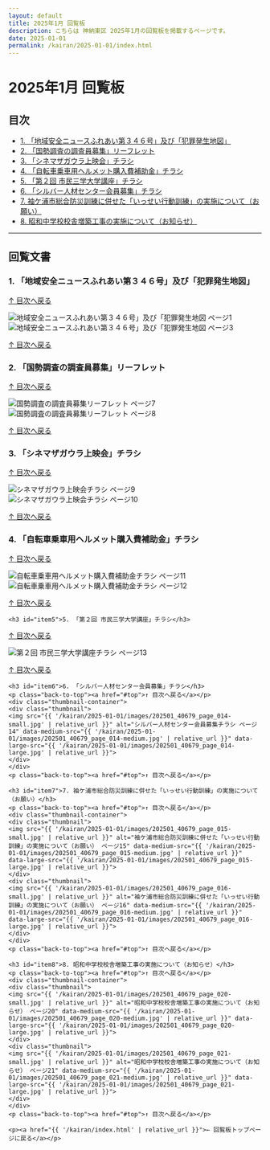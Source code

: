 ```yaml
---
layout: default
title: 2025年1月 回覧板
description: こちらは 神納東区 2025年1月の回覧板を掲載するページです。
date: 2025-01-01
permalink: /kairan/2025-01-01/index.html
---
```

 <main>
   <h1>2025年1月 回覧板</h1>
   <a id="top"></a>
	<h2>目次</h2>
		<ul>
			<li><a href="#item1">1. 「地域安全ニュースふれあい第３４６号」及び「犯罪発生地図」</a></li>
			<li><a href="#item2">2. 「国勢調査の調査員募集」リーフレット</a></li>
			<li><a href="#item3">3. 「シネマザガウラ上映会」チラシ</a></li>
			<li><a href="#item4">4. 「自転車乗車用ヘルメット購入費補助金」チラシ</a></li>
			<li><a href="#item5">5. 「第２回 市民三学大学講座」チラシ</a></li>
			<li><a href="#item6">6. 「シルバー人材センター会員募集」チラシ</a></li>
			<li><a href="#item7">7. 袖ケ浦市総合防災訓練に併せた「いっせい行動訓練」の実施について（お願い）</a></li>
			<li><a href="#item8">8. 昭和中学校校舎増築工事の実施について（お知らせ）</a></li>
		</ul>					
    <hr>
    <h2>回覧文書</h2>
    <!-- 回覧板の中身の差し替えはここから -->
    <h3 id="item1">1. 「地域安全ニュースふれあい第３４６号」及び「犯罪発生地図」</h3>
		<p class="back-to-top"><a href="#top">↑ 目次へ戻る</a></p>
			<div class="thumbnail-container">
			<div class="thumbnail">
			<img src="{{ '/kairan/2025-01-01/images/202501_40679_page_001-small.jpg' | relative_url }}" alt="地域安全ニュースふれあい第３４６号」及び「犯罪発生地図 ページ1" data-medium-src="{{ '/kairan/2025-01-01/images/202501_40679_page_001-medium.jpg' | relative_url }}" data-large-src="{{ '/kairan/2025-01-01/images/202501_40679_page_001-large.jpg' | relative_url }}">
 			</div>
			<div class="thumbnail">
			<img src="{{ '/kairan/2025-01-01/images/202501_40679_page_003-small.jpg' | relative_url }}" alt="地域安全ニュースふれあい第３４６号」及び「犯罪発生地図 ページ3" data-medium-src="{{ '/kairan/2025-01-01/images/202501_40679_page_003-medium.jpg' | relative_url }}" data-large-src="{{ '/kairan/2025-01-01/images/202501_40679_page_003-large.jpg' | relative_url }}">
			</div>
			</div>
		<p class="back-to-top"><a href="#top">↑ 目次へ戻る</a></p>

   <h3 id="item2">2. 「国勢調査の調査員募集」リーフレット</h3>
   <p class="back-to-top"><a href="#top">↑ 目次へ戻る</a></p>
    <div class="thumbnail-container">
    <div class="thumbnail">
    <img src="{{ '/kairan/2025-01-01/images/202501_40679_page_007-small.jpg' | relative_url }}" alt="国勢調査の調査員募集リーフレット ページ7" data-medium-src="{{ '/kairan/2025-01-01/images/202501_40679_page_007-medium.jpg' | relative_url }}" data-large-src="{{ '/kairan/2025-01-01/images/202501_40679_page_007-large.jpg' | relative_url }}">
      </div>
    <div class="thumbnail">
    <img src="{{ '/kairan/2025-01-01/images/202501_40679_page_008-small.jpg' | relative_url }}" alt="国勢調査の調査員募集リーフレット ページ8" data-medium-src="{{ '/kairan/2025-01-01/images/202501_40679_page_008-medium.jpg' | relative_url }}" data-large-src="{{ '/kairan/2025-01-01/images/202501_40679_page_008-large.jpg' | relative_url }}">
    </div>
    </div>
  <p class="back-to-top"><a href="#top">↑ 目次へ戻る</a></p>

   <h3 id="item3">3. 「シネマザガウラ上映会」チラシ</h3>
   <p class="back-to-top"><a href="#top">↑ 目次へ戻る</a></p>
   <div class="thumbnail-container">
   <div class="thumbnail">
   <img src="{{ '/kairan/2025-01-01/images/202501_40679_page_009-small.jpg' | relative_url }}" alt="シネマザガウラ上映会チラシ ページ9" data-medium-src="{{ '/kairan/2025-01-01/images/202501_40679_page_009-medium.jpg' | relative_url }}" data-large-src="{{ '/kairan/2025-01-01/images/202501_40679_page_009-large.jpg' | relative_url }}">
   </div>
   <div class="thumbnail">
   <img src="{{ '/kairan/2025-01-01/images/202501_40679_page_010-small.jpg' | relative_url }}" alt="シネマザガウラ上映会チラシ ページ10" data-medium-src="{{ '/kairan/2025-01-01/images/202501_40679_page_010-medium.jpg' | relative_url }}" data-large-src="{{ '/kairan/2025-01-01/images/202501_40679_page_010-large.jpg' | relative_url }}">
   </div>
   </div>
   <p class="back-to-top"><a href="#top">↑ 目次へ戻る</a></p>

   <h3 id="item4">4. 「自転車乗車用ヘルメット購入費補助金」チラシ</h3>
   <p class="back-to-top"><a href="#top">↑ 目次へ戻る</a></p>
   <div class="thumbnail-container">
   <div class="thumbnail">
   <img src="{{ '/kairan/2025-01-01/images/202501_40679_page_011-small.jpg' | relative_url }}" alt="自転車乗車用ヘルメット購入費補助金チラシ ページ11" data-medium-src="{{ '/kairan/2025-01-01/images/202501_40679_page_011-medium.jpg' | relative_url }}" data-large-src="{{ '/kairan/2025-01-01/images/202501_40679_page_011-large.jpg' | relative_url }}">
   </div>
   <div class="thumbnail">
   <img src="{{ '/kairan/2025-01-01/images/202501_40679_page_012-small.jpg' | relative_url }}" alt="自転車乗車用ヘルメット購入費補助金チラシ ページ12" data-medium-src="{{ '/kairan/2025-01-01/images/202501_40679_page_012-medium.jpg' | relative_url }}" data-large-src="{{ '/kairan/2025-01-01/images/202501_40679_page_012-large.jpg' | relative_url }}">
   </div>
    </div>
    <p class="back-to-top"><a href="#top">↑ 目次へ戻る</a></p>

    <h3 id="item5">5. 「第２回 市民三学大学講座」チラシ</h3>
  <p class="back-to-top"><a href="#top">↑ 目次へ戻る</a></p>
    <div class="thumbnail-container">
    <div class="thumbnail">
    <img src="{{ '/kairan/2025-01-01/images/202501_40679_page_013-small.jpg' | relative_url }}" alt="第２回 市民三学大学講座チラシ ページ13" data-medium-src="{{ '/kairan/2025-01-01/images/202501_40679_page_013-medium.jpg' | relative_url }}" data-large-src="{{ '/kairan/2025-01-01/images/202501_40679_page_013-large.jpg' | relative_url }}">
    </div>
    </div>
    <p class="back-to-top"><a href="#top">↑ 目次へ戻る</a></p>

    <h3 id="item6">6. 「シルバー人材センター会員募集」チラシ</h3>
    <p class="back-to-top"><a href="#top">↑ 目次へ戻る</a></p>
    <div class="thumbnail-container">
    <div class="thumbnail">
    <img src="{{ '/kairan/2025-01-01/images/202501_40679_page_014-small.jpg' | relative_url }}" alt="シルバー人材センター会員募集チラシ ページ14" data-medium-src="{{ '/kairan/2025-01-01/images/202501_40679_page_014-medium.jpg' | relative_url }}" data-large-src="{{ '/kairan/2025-01-01/images/202501_40679_page_014-large.jpg' | relative_url }}">
    </div>
    </div>
    <p class="back-to-top"><a href="#top">↑ 目次へ戻る</a></p>

    <h3 id="item7">7. 袖ケ浦市総合防災訓練に併せた「いっせい行動訓練」の実施について（お願い）</h3>
    <p class="back-to-top"><a href="#top">↑ 目次へ戻る</a></p>
    <div class="thumbnail-container">
    <div class="thumbnail">
    <img src="{{ '/kairan/2025-01-01/images/202501_40679_page_015-small.jpg' | relative_url }}" alt="袖ケ浦市総合防災訓練に併せた「いっせい行動訓練」の実施について（お願い） ページ15" data-medium-src="{{ '/kairan/2025-01-01/images/202501_40679_page_015-medium.jpg' | relative_url }}" data-large-src="{{ '/kairan/2025-01-01/images/202501_40679_page_015-large.jpg' | relative_url }}">
    </div>
    <div class="thumbnail">
    <img src="{{ '/kairan/2025-01-01/images/202501_40679_page_016-small.jpg' | relative_url }}" alt="袖ケ浦市総合防災訓練に併せた「いっせい行動訓練」の実施について（お願い） ページ16" data-medium-src="{{ '/kairan/2025-01-01/images/202501_40679_page_016-medium.jpg' | relative_url }}" data-large-src="{{ '/kairan/2025-01-01/images/202501_40679_page_016-large.jpg' | relative_url }}">
    </div>
    </div>
    <p class="back-to-top"><a href="#top">↑ 目次へ戻る</a></p>

    <h3 id="item8">8. 昭和中学校校舎増築工事の実施について（お知らせ）</h3>
    <p class="back-to-top"><a href="#top">↑ 目次へ戻る</a></p>
    <div class="thumbnail-container">
    <div class="thumbnail">
    <img src="{{ '/kairan/2025-01-01/images/202501_40679_page_020-small.jpg' | relative_url }}" alt="昭和中学校校舎増築工事の実施について（お知らせ） ページ20" data-medium-src="{{ '/kairan/2025-01-01/images/202501_40679_page_020-medium.jpg' | relative_url }}" data-large-src="{{ '/kairan/2025-01-01/images/202501_40679_page_020-large.jpg' | relative_url }}">
    </div>
    <div class="thumbnail">
    <img src="{{ '/kairan/2025-01-01/images/202501_40679_page_021-small.jpg' | relative_url }}" alt="昭和中学校校舎増築工事の実施について（お知らせ） ページ21" data-medium-src="{{ '/kairan/2025-01-01/images/202501_40679_page_021-medium.jpg' | relative_url }}" data-large-src="{{ '/kairan/2025-01-01/images/202501_40679_page_021-large.jpg' | relative_url }}">
    </div>
    </div>
    <p class="back-to-top"><a href="#top">↑ 目次へ戻る</a></p>
  <!-- 回覧板の中身の差し替えはここまで -->
    <p><a href="{{ '/kairan/index.html' | relative_url }}">← 回覧板トップページに戻る</a></p>
  </main>